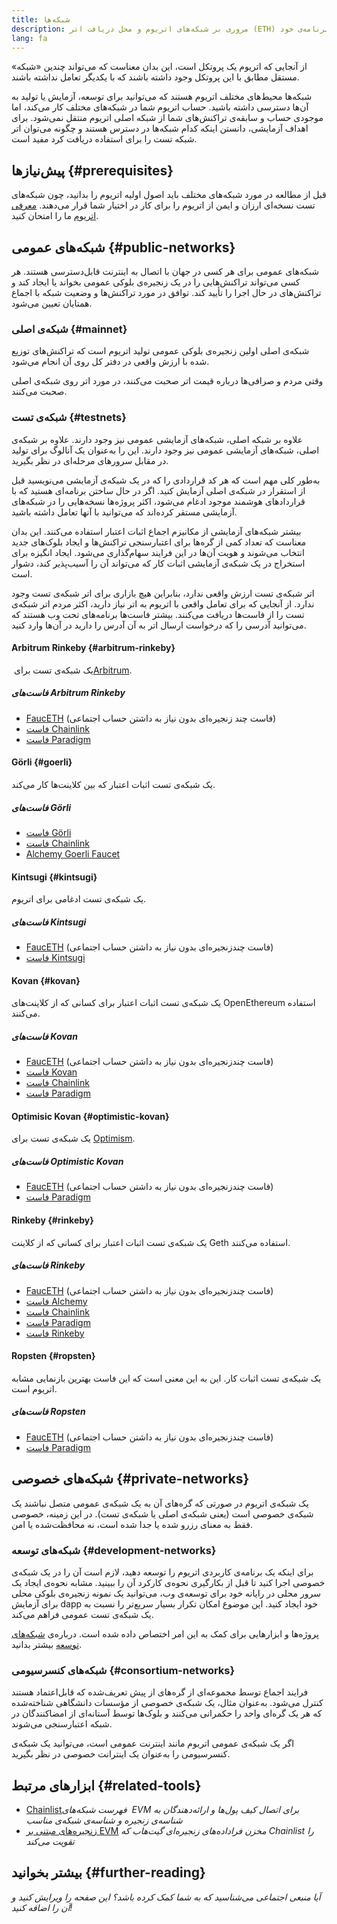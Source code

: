 ```yaml
---
title: شبکه‌ها
description: مروری بر شبکه‌های اتریوم و محل دریافت اتر (ETH) شبکه‌ی تست برای آزمایش برنامه‌ی خود.
lang: fa
---
```


از آنجایی که اتریوم یک پروتکل است، این بدان معناست که می‌تواند چندین «شبکه» مستقل مطابق با این پروتکل وجود داشته باشند که با یکدیگر تعامل نداشته باشند.

شبکه‌ها محیط‌های مختلف اتریوم هستند که می‌توانید برای توسعه، آزمایش یا تولید به آن‌ها دسترسی داشته باشید. حساب اتریوم شما در شبکه‌های مختلف کار می‌کند، اما موجودی حساب و سابقه‌ی تراکنش‌های شما از شبکه اصلی اتریوم منتقل نمی‌شود. برای اهداف آزمایشی، دانستن اینکه کدام شبکه‌ها در دسترس هستند و چگونه می‌توان اتر شبکه تست را برای استفاده دریافت کرد مفید است.

## پیش‌نیازها {#prerequisites}

قبل از مطالعه در مورد شبکه‌های مختلف باید اصول اولیه اتریوم را بدانید، چون شبکه‌های تست نسخه‌ای ارزان و ایمن از اتریوم را برای کار در اختیار شما قرار می‌دهند. [معرفی اتریوم](/developers/docs/intro-to-ethereum/) ما را امتحان کنید.

## شبکه‌های عمومی {#public-networks}

شبکه‌های عمومی برای هر کسی در جهان با اتصال به اینترنت قابل‌دسترسی هستند. هر کسی می‌تواند تراکنش‌هایی را در یک زنجیره‌ی بلوکی عمومی بخواند یا ایجاد کند و تراکنش‌های در حال اجرا را تأیید کند. توافق در مورد تراکنش‌ها و وضعیت شبکه با اجماع همتایان تعیین می‌شود.

### شبکه‌ی اصلی {#mainnet}

شبکه‌ی اصلی اولین زنجیره‌ی بلوکی عمومی تولید اتریوم است که تراکنش‌های توزیع شده با ارزش واقعی در دفتر کل روی آن انجام می‌شود.

وقتی مردم و صرافی‌ها درباره قیمت اتر صحبت می‌کنند، در مورد اتر روی شبکه‌ی اصلی صحبت می‌کنند.

### شبکه‌ی تست {#testnets}

علاوه بر شبکه اصلی، شبکه‌های آزمایشی عمومی نیز وجود دارند. علاوه بر شبکه‌ی اصلی، شبکه‌های آزمایشی عمومی نیز وجود دارند. این را به‌عنوان یک آنالوگ برای تولید در مقابل سرورهای مرحله‌ای در نظر بگیرید.

به‌طور کلی مهم است که هر کد قراردادی را که در یک شبکه‌ی آزمایشی می‌نویسید قبل از استقرار در شبکه‌ی اصلی آزمایش کنید. اگر در حال ساختن برنامه‌ای هستید که با قراردادهای هوشمند موجود ادغام می‌شود، اکثر پروژه‌ها نسخه‌هایی را در شبکه‌های آزمایشی مستقر کرده‌اند که می‌توانید با آنها تعامل داشته باشید.

بیشتر شبکه‌های آزمایشی از مکانیزم اجماع اثبات اعتبار استفاده می‌کنند. این بدان معناست که تعداد کمی از گره‌ها برای اعتبارسنجی تراکنش‌ها و ایجاد بلوک‌های جدید انتخاب می‌شوند و هویت آن‌ها در این فرایند سهام‌گذاری می‌شود. ایجاد انگیزه برای استخراج در یک شبکه‌ی آزمایشی اثبات کار که می‌تواند آن را آسیب‌پذیر کند، دشوار است.

اتر شبکه‌ی تست ارزش واقعی ندارد، بنابراین هیچ بازاری برای اتر شبکه‌ی تست وجود ندارد. از آنجایی که برای تعامل واقعی با اتریوم به اتر نیاز دارید، اکثر مردم اتر شبکه‌ی تست را از فاست‌ها دریافت می‌کنند. بیشتر فاست‌ها برنامه‌های تحت وب هستند که می‌توانید آدرسی را که درخواست ارسال اتر به آن آدرس را دارید در آن‌ها وارد کنید.

#### Arbitrum Rinkeby {#arbitrum-rinkeby}

یک شبکه‌ی تست برای [‏Arbitrum‏](https://arbitrum.io/).

##### فاست‌های Arbitrum Rinkeby

- [FaucETH](https://fauceth.komputing.org) (فاست چند زنجیره‌ای بدون نیاز به داشتن حساب اجتماعی)
- [فاست Chainlink](https://faucets.chain.link/)
- [فاست Paradigm](https://faucet.paradigm.xyz/)

#### Görli {#goerli}

یک شبکه‌ی تست اثبات اعتبار که بین کلاینت‌ها کار می‌کند.

##### فاست‌های Görli

- [فاست Görli](https://faucet.goerli.mudit.blog/)
- [فاست Chainlink](https://faucets.chain.link/)
- [Alchemy Goerli Faucet](https://goerlifaucet.com/)

#### Kintsugi {#kintsugi}

یک شبکه‌ی تست ادغامی برای اتریوم.

##### فاست‌های Kintsugi

- [FaucETH](https://fauceth.komputing.org) (فاست چندزنجیره‌ای بدون نیاز به داشتن حساب اجتماعی)
- [فاست‌ Kintsugi](https://faucet.kintsugi.themerge.dev/)

#### Kovan {#kovan}

یک شبکه‌ی تست اثبات اعتبار برای کسانی که از کلاینت‌های OpenEthereum استفاده می‌کنند.

##### فاست‌های Kovan

- [FaucETH](https://fauceth.komputing.org) (فاست چندزنجیره‌ای بدون نیاز به داشتن حساب اجتماعی)
- [فاست Kovan](https://faucet.kovan.network/)
- [فاست Chainlink](https://faucets.chain.link/)
- [فاست Paradigm](https://faucet.paradigm.xyz/)

#### Optimisic Kovan {#optimistic-kovan}

یک شبکه‌ی تست برای [Optimism](https://www.optimism.io/).

##### فاست‌های Optimistic Kovan

- [FaucETH](https://fauceth.komputing.org) (فاست چندزنجیره‌ای بدون نیاز به داشتن حساب اجتماعی)
- [فاست Paradigm](https://faucet.paradigm.xyz/)

#### Rinkeby {#rinkeby}

یک شبکه‌ی تست اثبات اعتبار برای کسانی که از کلاینت Geth استفاده می‌کنند.

##### فاست‌های Rinkeby

- [FaucETH](https://fauceth.komputing.org) (فاست چندزنجیره‌ای بدون نیاز به داشتن حساب اجتماعی)
- [فاست Alchemy](https://RinkebyFaucet.com)
- [فاست Chainlink](https://faucets.chain.link/)
- [فاست Paradigm](https://faucet.paradigm.xyz/)
- [فاست Rinkeby](https://faucet.rinkeby.io/)

#### Ropsten {#ropsten}

یک شبکه‌ی تست اثبات کار. این به این معنی است که این فاست بهترین بازنمایی مشابه اتریوم است.

##### فاست‌های Ropsten

- [FaucETH](https://fauceth.komputing.org) (فاست چندزنجیره‌ای بدون نیاز به داشتن حساب اجتماعی)
- [فاست Paradigm](https://faucet.paradigm.xyz/)

## شبکه‌های خصوصی {#private-networks}

یک شبکه‌ی اتریوم در صورتی که گره‌های آن به یک شبکه‌ی عمومی متصل نباشند یک شبکه‌ی خصوصی است (یعنی شبکه‌ی اصلی یا شبکه‌ی تست). در این زمینه، خصوصی فقط به معنای رزرو شده یا جدا شده است، نه محافظت‌شده یا امن.

### شبکه‌های توسعه {#development-networks}

برای اینکه یک برنامه‌ی کاربردی اتریوم را توسعه دهید، لازم است آن را در یک شبکه‌ی خصوصی اجرا کنید تا قبل از بکارگیری نحوه‌ی کارکرد آن را ببینید. مشابه نحوه‌ی ایجاد یک سرور محلی در رایانه خود برای توسعه‌ی وب، می‌توانید یک نمونه زنجیره‌ی بلوکی محلی برای آزمایش dapp خود ایجاد کنید. این موضوع امکان تکرار بسیار سریع‌تر را نسبت به یک شبکه‌ی تست عمومی فراهم می‌کند.

پروژه‌ها و ابزارهایی برای کمک به این امر اختصاص داده شده است. درباره‌ی [شبکه‌های توسعه](/developers/docs/development-networks/) بیشتر بدانید.

### شبکه‌های کنسرسیومی {#consortium-networks}

فرایند اجماع توسط مجموعه‌ای از گره‌های از پیش تعریف‌شده که قابل‌اعتماد هستند کنترل می‌شود. به‌عنوان مثال، یک شبکه‌ی خصوصی از مؤسسات دانشگاهی شناخته‌شده که هر یک گره‌ای واحد را حکمرانی می‌کنند و بلوک‌ها توسط آستانه‌ای از امضاکنندگان در شبکه اعتبارسنجی می‌شوند.

اگر یک شبکه‌ی عمومی اتریوم مانند اینترنت عمومی است، می‌توانید یک شبکه‌ی کنسرسیومی را به‌عنوان یک اینترانت خصوصی در نظر بگیرید.

## ابزارهای مرتبط {#related-tools}

- [‏Chainlist‏](https://chainlist.org/) _فهرست شبکه‌های EVM برای اتصال کیف پول‌ها و ارائه‌دهندگان به شناسه‌ی زنجیره و شناسه‌ی شبکه‌ی مناسب_
- [زنجیره‌های مبتنی بر EVM](https://github.com/ethereum-lists/chains) _مخزن فراداده‌های زنجیره‌ای گیت‌هاب که Chainlist را تقویت می‌کند_

## بیشتر بخوانید {#further-reading}

_آیا منبعی اجتماعی می‌شناسید که به شما کمک کرده باشد؟ این صفحه را ویرایش کنید و آن را اضافه کنید!_
